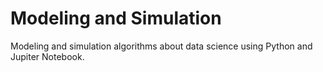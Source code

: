 # Modeling and Simulation
Modeling and simulation algorithms about data science using Python and Jupiter Notebook.
